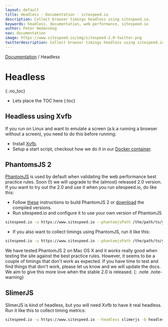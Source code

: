 ```yaml
---
layout: default
title: Headless - Documentation - sitespeed.io
description: Collect browser timings headless using sitespeed.io.
keywords: headless, documentation, web performance, sitespeed.io
author: Peter Hedenskog
nav: documentation
image: https://www.sitespeed.io/img/sitespeed-2.0-twitter.png
twitterdescription: Collect browser timings headless using sitespeed.io.
---
```

[Documentation](/documentation/) / Headless

# Headless
{:.no_toc}

* Lets place the TOC here
{:toc}

## Headless using Xvfb

 If you run on Linux and want to emulate a screen (a.k.a running a browser without a screen), you need to do this before running:

* Install [Xvfb](http://www.x.org/releases/current/doc/man/man1/Xvfb.1.xhtml).
* Setup a start script, checkout how we do it in our   [Docker container](https://github.com/sitespeedio/sitespeed.io-docker/blob/master/all/scripts/start.sh).


## PhantomsJS 2
[PhantomJS](http://phantomjs.org/) is used by default when validating the web performance best practice rules. Soon (!) we will upgrade to the (almost) released 2.0 version. If you want to try out the 2.0 and use it when you run sitespeed.io, do like this:

* Follow [these](https://github.com/ariya/phantomjs/wiki/PhantomJS-2) instructions to build PhantomJS 2 or [download](https://bitbucket.org/ariya/phantomjs/downloads) the compiled versions.
* Run sitespeed.io and configure it to use your own version of PhantomJS

~~~bash
sitespeed.io -u https://www.sitespeed.io --phantomjsPath /the/path/to/your/bin
~~~

* If you also want to collect timings using PhantomJS, run it like this:

~~~bash
sitespeed.io -u https://www.sitespeed.io --phantomjsPath /the/path/to/your/bin -b headless
~~~

We have tested PhantomJS 2 on Mac OS X and it works really good when testing the site against the best practice rules. However, it seems to be a couple of timings that don't work as expected. If you have time to test and find things that don't work, please let us know and we will update the docs. We aim to give this more love when the stable 2.0 is released.
{: .note .note-warning}

## SlimerJS
SlimerJS is kind of headless, but you will need Xvfb to have it real headless. Run it like this to collect timing metrics:

~~~bash
sitespeed.io -u https://www.sitespeed.io --headless slimerjs -b headless
~~~
